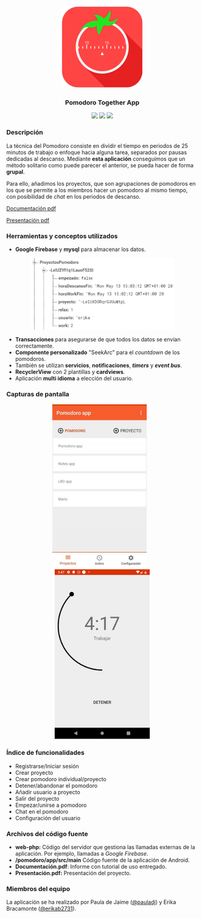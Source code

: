 <div align="center"><img src="img/ic_launcher_pomodoro.png" /></div>

<h3 align="center">Pomodoro Together App</h3>

<div align="center">
    <img src="https://img.shields.io/badge/Android-≥5.0-green?logo=android" />
    <img src="https://img.shields.io/badge/Java-v1.8-orange?logo=java" />
    <img src="https://img.shields.io/badge/PHP-v7.x-blue?logo=php" />
</div>


### Descripción

La técnica del Pomodoro consiste en dividir el tiempo en periodos de 25 minutos de trabajo o enfoque hacia alguna tarea, separados por pausas dedicadas al descanso. Mediante **esta aplicación** conseguimos que un método solitario como puede parecer el anterior, se pueda hacer de forma **grupal**.

Para ello, añadimos los proyectos, que son agrupaciones de pomodoros en los que se permite a los miembros hacer un pomodoro al mismo tiempo, con posibilidad de *chat* en los periodos de descanso.

[Documentación pdf](https://github.com/pauladj/pomodoro-together-app/blob/images/Documentaci%C3%B3n.pdf)

[Presentación pdf](https://github.com/pauladj/pomodoro-together-app/blob/images/Presentaci%C3%B3n.pdf)

### Herramientas y conceptos utilizados

- **Google Firebase** y **mysql** para almacenar los datos.
<div align="center"><img src="img\firebase.jpg" width="380"/></div>

- **Transacciones** para asegurarse de que todos los datos se envían correctamente.
- **Componente personalizado** "SeekArc" para el *countdown* de los pomodoros. 
- También se utilizan **servicios**, **notificaciones**, ***timers*** y ***event bus***.
- **RecyclerView** con 2 plantillas y **cardviews**.
- Aplicación **multi idioma** a elección del usuario.

### Capturas de pantalla
<div align="center"><img src="img\main-screen.jpg"  width="250" />&nbsp;&nbsp;&nbsp;&nbsp;<img src="img\pomodoro.jpg" width="250"/></div>

### Índice de funcionalidades

- Registrarse/Iniciar sesión
- Crear proyecto 
- Crear pomodoro individual/proyecto
- Detener/abandonar el pomodoro
- Añadir usuario a proyecto
- Salir del proyecto
- Empezar/unirse a pomodoro
- Chat en el pomodoro
- Configuración del usuario

### Archivos del código fuente

- **web-php:** Código del servidor que gestiona las llamadas externas de la aplicación.  Por ejemplo, llamadas a *Google Firebase*.
- **/pomodoro/app/src/main** Código fuente de la aplicación de Android.
- **Documentación.pdf**: Informe con tutorial de uso entregado.
- **Presentación.pdf:** Presentación del proyecto.

### Miembros del equipo

La aplicación se ha realizado por Paula de Jaime (<a href="https://github.com/pauladj">@pauladj</a>) y Erika Bracamonte (<a href="https://github.com/erikab2731">@erikab2731</a>).

